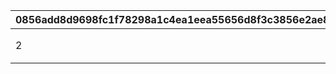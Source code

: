 |0856add8d9698fc1f78298a1c4ea1eea55656d8f3c3856e2ae85515e287c6221|9f707551894b14460e95e773fe4bfe705fd5302eae7951a06e42551da17c7454|952dc71cb22bb9a3d8aab5d92397a0b1d0a876b372d7447ae95ac7a15a2fb669|bd694ad08d904817ad50a4e12f15067ac933a5386b834080e3ef8ca304bd105e|
| --- | --- | --- | --- |
|2|2020/09/28 9:00:00|2020/10/28 8:59:59|获得新追加的家具「回忆留声机」后，即可在我的主页或者公会之家变更、购买背景音乐。到家具商店获取吧。|